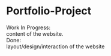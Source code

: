 # Portfolio-Project
Work In Progress:<br>
content of the website.<br>
Done:<br>
layout/design/interaction of the website<br>

